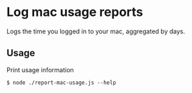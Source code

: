 # Log mac usage reports

Logs the time you logged in to your mac, aggregated by days.

## Usage

Print usage information

```shell
$ node ./report-mac-usage.js --help
```
